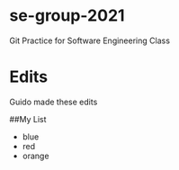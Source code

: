 # se-group-2021
Git Practice for Software Engineering Class

# Edits
Guido made these edits

##My List
- blue
- red
- orange
